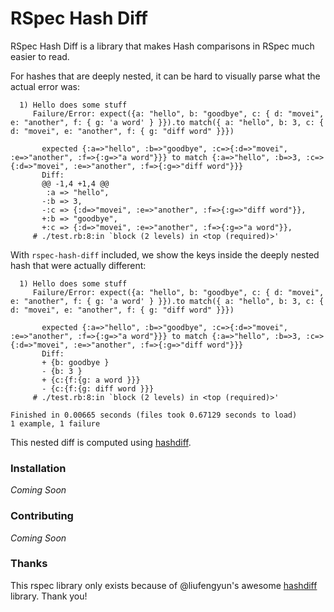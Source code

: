 # RSpec Hash Diff

RSpec Hash Diff is a library that makes Hash comparisons in RSpec much easier to read.

For hashes that are deeply nested, it can be hard to visually parse what the actual error was:

```
  1) Hello does some stuff
     Failure/Error: expect({a: "hello", b: "goodbye", c: { d: "movei", e: "another", f: { g: 'a word' } }}).to match({ a: "hello", b: 3, c: { d: "movei", e: "another", f: { g: "diff word" }}})

       expected {:a=>"hello", :b=>"goodbye", :c=>{:d=>"movei", :e=>"another", :f=>{:g=>"a word"}}} to match {:a=>"hello", :b=>3, :c=>{:d=>"movei", :e=>"another", :f=>{:g=>"diff word"}}}
       Diff:
       @@ -1,4 +1,4 @@
        :a => "hello",
       -:b => 3,
       -:c => {:d=>"movei", :e=>"another", :f=>{:g=>"diff word"}},
       +:b => "goodbye",
       +:c => {:d=>"movei", :e=>"another", :f=>{:g=>"a word"}},
     # ./test.rb:8:in `block (2 levels) in <top (required)>'
```

With `rspec-hash-diff` included, we show the keys inside the deeply nested hash that were actually different:

```
  1) Hello does some stuff
     Failure/Error: expect({a: "hello", b: "goodbye", c: { d: "movei", e: "another", f: { g: 'a word' } }}).to match({ a: "hello", b: 3, c: { d: "movei", e: "another", f: { g: "diff word" }}})

       expected {:a=>"hello", :b=>"goodbye", :c=>{:d=>"movei", :e=>"another", :f=>{:g=>"a word"}}} to match {:a=>"hello", :b=>3, :c=>{:d=>"movei", :e=>"another", :f=>{:g=>"diff word"}}}
       Diff:
       + {b: goodbye }
       - {b: 3 }
       + {c:{f:{g: a word }}}
       - {c:{f:{g: diff word }}}
     # ./test.rb:8:in `block (2 levels) in <top (required)>'

Finished in 0.00665 seconds (files took 0.67129 seconds to load)
1 example, 1 failure
```

This nested diff is computed using [hashdiff](https://github.com/liufengyun/hashdiff).


### Installation

*Coming Soon*


### Contributing

*Coming Soon*

### Thanks

This rspec library only exists because of @liufengyun's awesome [hashdiff](https://github.com/liufengyun/hashdiff) library. Thank you!



